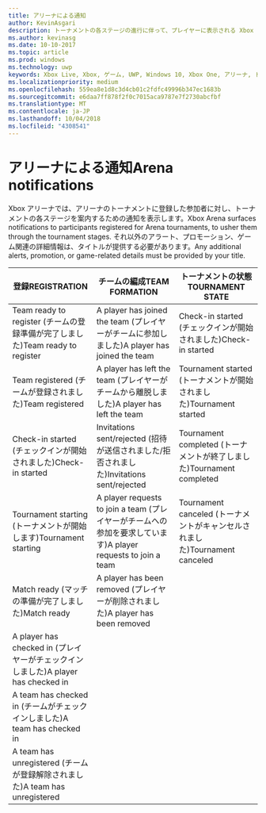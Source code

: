 ```yaml
---
title: アリーナによる通知
author: KevinAsgari
description: トーナメントの各ステージの進行に伴って、プレイヤーに表示される Xbox アリーナの通知について説明します。
ms.author: kevinasg
ms.date: 10-10-2017
ms.topic: article
ms.prod: windows
ms.technology: uwp
keywords: Xbox Live, Xbox, ゲーム, UWP, Windows 10, Xbox One, アリーナ, トーナメント, UX
ms.localizationpriority: medium
ms.openlocfilehash: 559ea8e1d8c3d4cb01c2fdfc49996b347ec1683b
ms.sourcegitcommit: e6daa7ff878f2f0c7015aca9787e7f2730abcfbf
ms.translationtype: MT
ms.contentlocale: ja-JP
ms.lasthandoff: 10/04/2018
ms.locfileid: "4308541"
---
```

# <a name="arena-notifications"></a><span data-ttu-id="cf7ae-104">アリーナによる通知</span><span class="sxs-lookup"><span data-stu-id="cf7ae-104">Arena notifications</span></span>

<span data-ttu-id="cf7ae-105">Xbox アリーナでは、アリーナのトーナメントに登録した参加者に対し、トーナメントの各ステージを案内するための通知を表示します。</span><span class="sxs-lookup"><span data-stu-id="cf7ae-105">Xbox Arena surfaces notifications to participants registered for Arena tournaments, to usher them through the tournament stages.</span></span> <span data-ttu-id="cf7ae-106">それ以外のアラート、プロモーション、ゲーム関連の詳細情報は、タイトルが提供する必要があります。</span><span class="sxs-lookup"><span data-stu-id="cf7ae-106">Any additional alerts, promotion, or game-related details must be provided by your title.</span></span>

<span data-ttu-id="cf7ae-107">登録</span><span class="sxs-lookup"><span data-stu-id="cf7ae-107">REGISTRATION</span></span> | <span data-ttu-id="cf7ae-108">チームの編成</span><span class="sxs-lookup"><span data-stu-id="cf7ae-108">TEAM FORMATION</span></span> | <span data-ttu-id="cf7ae-109">トーナメントの状態</span><span class="sxs-lookup"><span data-stu-id="cf7ae-109">TOURNAMENT STATE</span></span>
--- | --- | ---
<span data-ttu-id="cf7ae-110">Team ready to register (チームの登録準備が完了しました)</span><span class="sxs-lookup"><span data-stu-id="cf7ae-110">Team ready to register</span></span> | <span data-ttu-id="cf7ae-111">A player has joined the team (プレイヤーがチームに参加しました)</span><span class="sxs-lookup"><span data-stu-id="cf7ae-111">A player has joined the team</span></span> | <span data-ttu-id="cf7ae-112">Check-in started (チェックインが開始されました)</span><span class="sxs-lookup"><span data-stu-id="cf7ae-112">Check-in started</span></span>
<span data-ttu-id="cf7ae-113">Team registered (チームが登録されました)</span><span class="sxs-lookup"><span data-stu-id="cf7ae-113">Team registered</span></span> | <span data-ttu-id="cf7ae-114">A player has left the team (プレイヤーがチームから離脱しました)</span><span class="sxs-lookup"><span data-stu-id="cf7ae-114">A player has left the team</span></span> | <span data-ttu-id="cf7ae-115">Tournament started (トーナメントが開始されました)</span><span class="sxs-lookup"><span data-stu-id="cf7ae-115">Tournament started</span></span>
<span data-ttu-id="cf7ae-116">Check-in started (チェックインが開始されました)</span><span class="sxs-lookup"><span data-stu-id="cf7ae-116">Check-in started</span></span> | <span data-ttu-id="cf7ae-117">Invitations sent/rejected (招待が送信されました/拒否されました)</span><span class="sxs-lookup"><span data-stu-id="cf7ae-117">Invitations sent/rejected</span></span> | <span data-ttu-id="cf7ae-118">Tournament completed (トーナメントが終了しました)</span><span class="sxs-lookup"><span data-stu-id="cf7ae-118">Tournament completed</span></span>
<span data-ttu-id="cf7ae-119">Tournament starting (トーナメントが開始します)</span><span class="sxs-lookup"><span data-stu-id="cf7ae-119">Tournament starting</span></span> | <span data-ttu-id="cf7ae-120">A player requests to join a team (プレイヤーがチームへの参加を要求しています)</span><span class="sxs-lookup"><span data-stu-id="cf7ae-120">A player requests to join a team</span></span> | <span data-ttu-id="cf7ae-121">Tournament canceled (トーナメントがキャンセルされました)</span><span class="sxs-lookup"><span data-stu-id="cf7ae-121">Tournament canceled</span></span>
<span data-ttu-id="cf7ae-122">Match ready (マッチの準備が完了しました)</span><span class="sxs-lookup"><span data-stu-id="cf7ae-122">Match ready</span></span> | <span data-ttu-id="cf7ae-123">A player has been removed (プレイヤーが削除されました)</span><span class="sxs-lookup"><span data-stu-id="cf7ae-123">A player has been removed</span></span> |
<span data-ttu-id="cf7ae-124">A player has checked in (プレイヤーがチェックインしました)</span><span class="sxs-lookup"><span data-stu-id="cf7ae-124">A player has checked in</span></span> | |
<span data-ttu-id="cf7ae-125">A team has checked in (チームがチェックインしました)</span><span class="sxs-lookup"><span data-stu-id="cf7ae-125">A team has checked in</span></span> | |
<span data-ttu-id="cf7ae-126">A team has unregistered (チームが登録解除されました)</span><span class="sxs-lookup"><span data-stu-id="cf7ae-126">A team has unregistered</span></span> | |
